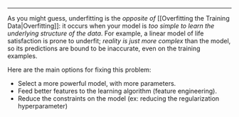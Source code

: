----

As you might guess, underfitting is the *opposite of* [[Overfitting the Training Data|Overfitting]]: it occurs when your
model is *too simple to learn the underlying structure of the data*. For example, a
linear model of life satisfaction is prone to underfit; *reality is just more complex*
than the model, so its predictions are bound to be inaccurate, even on the training
examples.

Here are the main options for fixing this problem:
- Select a more powerful model, with more parameters.
- Feed better features to the learning algorithm (feature engineering).
- Reduce the constraints on the model (ex: reducing the regularization hyperparameter)